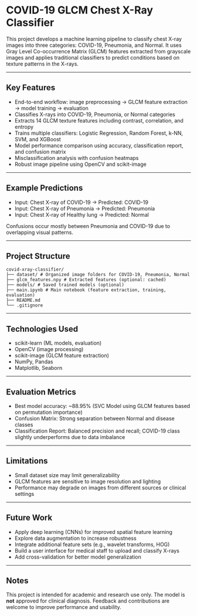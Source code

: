 # COVID-19 GLCM Chest X-Ray Classifier

This project develops a machine learning pipeline to classify chest X-ray images into three categories: COVID-19, Pneumonia, and Normal. It uses Gray Level Co-occurrence Matrix (GLCM) features extracted from grayscale images and applies traditional classifiers to predict conditions based on texture patterns in the X-rays.

---

## Key Features

- End-to-end workflow: image preprocessing → GLCM feature extraction → model training → evaluation
- Classifies X-rays into COVID-19, Pneumonia, or Normal categories
- Extracts 14 GLCM texture features including contrast, correlation, and entropy
- Trains multiple classifiers: Logistic Regression, Random Forest, k-NN, SVM, and XGBoost
- Model performance comparison using accuracy, classification report, and confusion matrix
- Misclassification analysis with confusion heatmaps
- Robust image pipeline using OpenCV and scikit-image

---

## Example Predictions

- Input: Chest X-ray of COVID-19 → Predicted: COVID-19  
- Input: Chest X-ray of Pneumonia → Predicted: Pneumonia  
- Input: Chest X-ray of Healthy lung → Predicted: Normal  

Confusions occur mostly between Pneumonia and COVID-19 due to overlapping visual patterns.

---

## Project Structure

```
covid-xray-classifier/
├── dataset/ # Organized image folders for COVID-19, Pneumonia, Normal
├── glcm_features.npy # Extracted features (optional: cached)
├── models/ # Saved trained models (optional)
├── main.ipynb # Main notebook (feature extraction, training, evaluation)
├── README.md
└── .gitignore
```


---

## Technologies Used

- scikit-learn (ML models, evaluation)
- OpenCV (image processing)
- scikit-image (GLCM feature extraction)
- NumPy, Pandas
- Matplotlib, Seaborn

---

## Evaluation Metrics

- Best model accuracy: ~88.95% (SVC Model using GLCM features based on permutation importance)
- Confusion Matrix: Strong separation between Normal and disease classes
- Classification Report: Balanced precision and recall; COVID-19 class slightly underperforms due to data imbalance

---

## Limitations

- Small dataset size may limit generalizability
- GLCM features are sensitive to image resolution and lighting
- Performance may degrade on images from different sources or clinical settings

---

## Future Work

- Apply deep learning (CNNs) for improved spatial feature learning
- Explore data augmentation to increase robustness
- Integrate additional feature sets (e.g., wavelet transforms, HOG)
- Build a user interface for medical staff to upload and classify X-rays
- Add cross-validation for better model generalization

---

## Notes

This project is intended for academic and research use only. The model is **not** approved for clinical diagnosis. Feedback and contributions are welcome to improve performance and usability.
